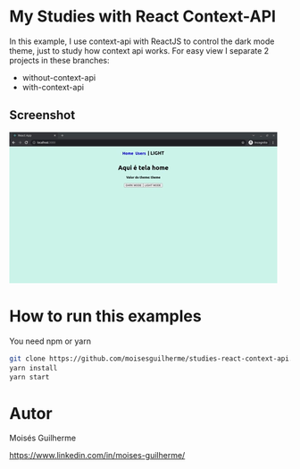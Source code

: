 # My Studies with React Context-API

In this example, I use context-api with ReactJS to control the dark mode theme, just to study how context api works. For easy view I separate 2 projects in these branches:

- without-context-api
- with-context-api

## Screenshot 
![web](https://github.com/moisesguilherme/assets/blob/main/context-api/screen.gif) 


# How to run this examples
You need npm or yarn

```bash
git clone https://github.com/moisesguilherme/studies-react-context-api.git
yarn install
yarn start
```

# Autor
Moisés Guilherme

https://www.linkedin.com/in/moises-guilherme/